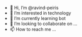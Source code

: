- 👋 Hi, I’m @ravind-peiris
- 👀 I’m interested in technology 
- 🌱 I’m currently learning bot
- 💞️ I’m looking to collaborate on ...
- 📫 How to reach me ...

<!---
ravind-peiris/ravind-peiris is a ✨ special ✨ repository because its `README.md` (this file) appears on your GitHub profile.
You can click the Preview link to take a look at your changes.
--->
